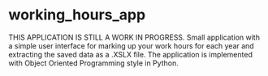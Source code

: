 # working_hours_app
THIS APPLICATION IS STILL A WORK IN PROGRESS.
Small application with a simple user interface for marking up your work hours for each year and extracting the saved data as a .XSLX file. The application is implemented with Object Oriented Programming style in Python.
